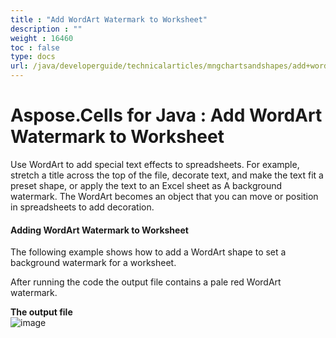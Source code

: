 ```yaml
---
title : "Add WordArt Watermark to Worksheet" 
description : "" 
weight : 16460 
toc : false
type: docs
url: /java/developerguide/technicalarticles/mngchartsandshapes/add+wordart+watermark+to+worksheet/
---
```


# Aspose.Cells for Java : Add WordArt Watermark to Worksheet


Use WordArt to add special text effects to spreadsheets. For example, stretch a title across the top of the file, decorate text, and make the text fit a preset shape, or apply the text to an Excel sheet as A background watermark. The WordArt becomes an object that you can move or position in spreadsheets to add decoration.

#### Adding WordArt Watermark to Worksheet

The following example shows how to add a WordArt shape to set a background watermark for a worksheet.

After running the code the output file contains a pale red WordArt watermark.

**The output file**  
![image](https://docs2.aspose.com/cells/java/attachments/5276685/5472850.png)


